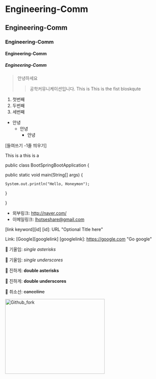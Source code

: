 # Engineering-Comm
## Engineering-Comm
### Engineering-Comm
#### Engineering-Comm
##### Engineering-Comm

>안녕하세요
>>공학커뮤니케이션입니다.
>>This is This is the fist bloskqute

1) 첫번째
2) 두번째
3) 세번째

* 안녕
  - 안녕
    + 안녕

[들여쓰기 -1줄 띄우기]

This is a 
  this is a

public class BootSpringBootApplication {

  public static void main(String[] args) {
  
    System.out.println("Hello, Honeymon");
    
  }
  
}

* 외부링크: <http://naver.com/>
* 이메일링크: <lhotseshare@gmail.com>

[link keyword][id]
[id]: URL "Optional Title here"

Link: [Google][googlelink]
[googlelink]: https://google.com "Go google"


 기울임: *single asterisks*

 기울임: _single underscores_

 진하게: **double asterisks**

 진하게: __double underscores__

 취소선: ~~cancelline~~

<img src="https://user-images.githubusercontent.com/50656146/123567090-5acc4900-d7fc-11eb-9f7c-766cdf733e28.gif" width="320px" height="240px"
title="px(픽셀) 크기 설정" alt="Github_fork"></img><br/>

